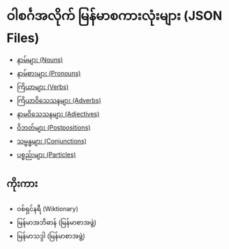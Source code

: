 # ဝါစင်္ဂအလိုက် မြန်မာစကားလုံးများ (JSON Files)

* [နာမ်များ (Nouns)](nouns.json)
* [နာမ်စားများ (Pronouns)](pronouns.json)
* [ကြိယာများ (Verbs)](verbs.json)
* [ကြိယာဝိသေသနများ (Adverbs)](adverbs.json)
* [နာမဝိသေသနများ (Adjectives)](adjectives.json)
* [ဝိဘတ်များ (Postpositions)](postpositions.json)
* [သမ္ဗန္ဓများ (Conjunctions)](conjunctions.json)
* [ပစ္စည်းများ (Particles)](particles.json)

## ကိုးကား

* ဝစ်ရှင်နရီ (Wiktionary)
* မြန်မာအဘိဓာန် (မြန်မာစာအဖွဲ့)
* မြန်မာသဒ္ဒါ (မြန်မာစာအဖွဲ့)
